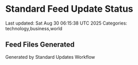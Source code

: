# Standard Feed Update Status
Last updated: Sat Aug 30 06:15:38 UTC 2025
Categories: technology,business,world

## Feed Files Generated

Generated by Standard Updates Workflow
